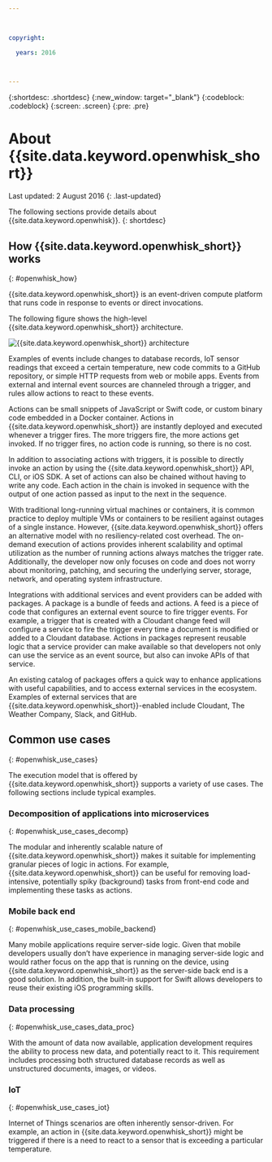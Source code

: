 ```yaml
---

 

copyright:

  years: 2016

 

---
```


{:shortdesc: .shortdesc}
{:new_window: target="_blank"}
{:codeblock: .codeblock}
{:screen: .screen}
{:pre: .pre}

# About {{site.data.keyword.openwhisk_short}}

Last updated: 2 August 2016
{: .last-updated}

The following sections provide details about {{site.data.keyword.openwhisk}}.
{: shortdesc}

## How {{site.data.keyword.openwhisk_short}} works
{: #openwhisk_how}

{{site.data.keyword.openwhisk_short}} is an event-driven compute platform that runs code in response to events or direct invocations.

The following figure shows the high-level {{site.data.keyword.openwhisk_short}} architecture.

![{{site.data.keyword.openwhisk_short}} architecture](OpenWhisk.png)

Examples of events include changes to database records, IoT sensor readings that exceed a certain temperature, new code commits to a GitHub repository, or simple HTTP requests from web or mobile apps. Events from external and internal event sources are channeled through a trigger, and rules allow actions to react to these events.

Actions can be small snippets of JavaScript or Swift code, or custom binary code embedded in a Docker container. Actions in {{site.data.keyword.openwhisk_short}} are instantly deployed and executed whenever a trigger fires. The more triggers fire, the more actions get invoked. If no trigger fires, no action code is running, so there is no cost.

In addition to associating actions with triggers, it is possible to directly invoke an action by using the {{site.data.keyword.openwhisk_short}} API, CLI, or iOS SDK. A set of actions can also be chained without having to write any code. Each action in the chain is invoked in sequence with the output of one action passed as input to the next in the sequence.

With traditional long-running virtual machines or containers, it is common practice to deploy multiple VMs or containers to be resilient against outages of a single instance. However, {{site.data.keyword.openwhisk_short}} offers an alternative model with no resiliency-related cost overhead. The on-demand execution of actions provides inherent scalability and optimal utilization as the number of running actions always matches the trigger rate. Additionally, the developer now only focuses on code and does not worry about monitoring, patching, and securing the underlying server, storage, network, and operating system infrastructure.

Integrations with additional services and event providers can be added with packages. A package is a bundle of feeds and actions. A feed is a piece of code that configures an external event source to fire trigger events. For example, a trigger that is created with a Cloudant change feed will configure a service to fire the trigger every time a document is modified or added to a Cloudant database. Actions in packages represent reusable logic that a service provider can make available so that developers not only can use the service as an event source, but also can invoke APIs of that service.

An existing catalog of packages offers a quick way to enhance applications with useful capabilities, and to access external services in the ecosystem. Examples of external services that are {{site.data.keyword.openwhisk_short}}-enabled include Cloudant, The Weather Company, Slack, and GitHub.


## Common use cases
{: #openwhisk_use_cases}

The execution model that is offered by {{site.data.keyword.openwhisk_short}} supports a variety of use cases. The following sections include typical examples.

### Decomposition of applications into microservices
{: #openwhisk_use_cases_decomp}

The modular and inherently scalable nature of {{site.data.keyword.openwhisk_short}} makes it suitable for implementing granular pieces of logic in actions. For example, {{site.data.keyword.openwhisk_short}} can be useful for removing load-intensive, potentially spiky (background) tasks from front-end code and implementing these tasks as actions.

### Mobile back end
{: #openwhisk_use_cases_mobile_backend}

Many mobile applications require server-side logic. Given that mobile developers usually don’t have experience in managing server-side logic and would rather focus on the app that is running on the device, using {{site.data.keyword.openwhisk_short}} as the server-side back end is a good solution. In addition, the built-in support for Swift allows developers to reuse their existing iOS programming skills.

### Data processing
{: #openwhisk_use_cases_data_proc}

With the amount of data now available, application development requires the ability to process new data, and potentially react to it. This requirement includes processing both structured database records as well as unstructured documents, images, or videos.

### IoT
{: #openwhisk_use_cases_iot}

Internet of Things scenarios are often inherently sensor-driven. For example, an action in {{site.data.keyword.openwhisk_short}} might be triggered if there is a need to react to a sensor that is exceeding a particular temperature.
